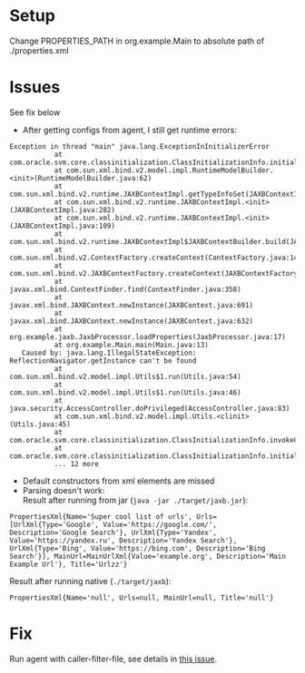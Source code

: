 # Setup

Change PROPERTIES_PATH in org.example.Main to absolute path of ./properties.xml

# Issues
See fix below  

- After getting configs from agent, I still get runtime errors:
```
Exception in thread "main" java.lang.ExceptionInInitializerError
           at com.oracle.svm.core.classinitialization.ClassInitializationInfo.initialize(ClassInitializationInfo.java:291)
           at com.sun.xml.bind.v2.model.impl.RuntimeModelBuilder.<init>(RuntimeModelBuilder.java:62)
           at com.sun.xml.bind.v2.runtime.JAXBContextImpl.getTypeInfoSet(JAXBContextImpl.java:434)
           at com.sun.xml.bind.v2.runtime.JAXBContextImpl.<init>(JAXBContextImpl.java:282)
           at com.sun.xml.bind.v2.runtime.JAXBContextImpl.<init>(JAXBContextImpl.java:109)
           at com.sun.xml.bind.v2.runtime.JAXBContextImpl$JAXBContextBuilder.build(JAXBContextImpl.java:1142)
           at com.sun.xml.bind.v2.ContextFactory.createContext(ContextFactory.java:141)
           at com.sun.xml.bind.v2.JAXBContextFactory.createContext(JAXBContextFactory.java:35)
           at javax.xml.bind.ContextFinder.find(ContextFinder.java:358)
           at javax.xml.bind.JAXBContext.newInstance(JAXBContext.java:691)
           at javax.xml.bind.JAXBContext.newInstance(JAXBContext.java:632)
           at org.example.jaxb.JaxbProcessor.loadProperties(JaxbProcessor.java:17)
           at org.example.Main.main(Main.java:13)
   Caused by: java.lang.IllegalStateException: ReflectionNavigator.getInstance can't be found
           at com.sun.xml.bind.v2.model.impl.Utils$1.run(Utils.java:54)
           at com.sun.xml.bind.v2.model.impl.Utils$1.run(Utils.java:46)
           at java.security.AccessController.doPrivileged(AccessController.java:83)
           at com.sun.xml.bind.v2.model.impl.Utils.<clinit>(Utils.java:45)
           at com.oracle.svm.core.classinitialization.ClassInitializationInfo.invokeClassInitializer(ClassInitializationInfo.java:351)
           at com.oracle.svm.core.classinitialization.ClassInitializationInfo.initialize(ClassInitializationInfo.java:271)
           ... 12 more
```
- Default constructors from xml elements are missed 
- Parsing doesn't work:  
Result after running from jar (`java -jar ./target/jaxb.jar`):  
```
PropertiesXml{Name='Super cool list of urls', Urls=[UrlXml{Type='Google', Value='https://google.com/', Description='Google Search'}, UrlXml{Type='Yandex', Value='https://yandex.ru', Description='Yandex Search'}, UrlXml{Type='Bing', Value='https://bing.com', Description='Bing Search'}], MainUrl=MainUrlXml{Value='example.org', Description='Main Example Url'}, Title='Urlzz'}
```
Result after running native (`./target/jaxb`):  
```
PropertiesXml{Name='null', Urls=null, MainUrl=null, Title='null'}
```

# Fix
Run agent with caller-filter-file, see details in [this issue](https://github.com/oracle/graal/issues/379#issuecomment-586300863).
